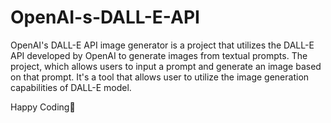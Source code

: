 # OpenAI-s-DALL-E-API
OpenAI's DALL-E API image generator is a project that utilizes the DALL-E API developed by OpenAI to generate images from textual prompts. 
The project, which allows users to input a prompt and generate an image based on that prompt.
It's a tool that allows user to utilize the image generation capabilities of DALL-E model.

Happy Coding🖤
